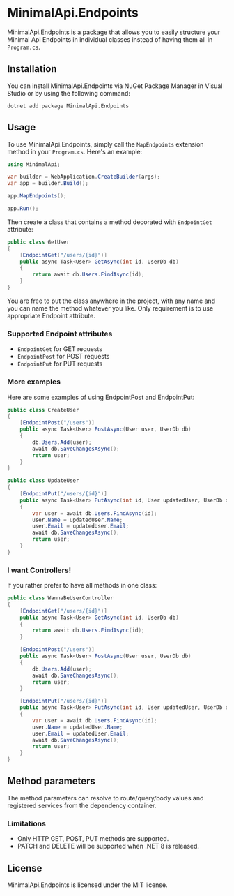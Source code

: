 # MinimalApi.Endpoints

MinimalApi.Endpoints is a package that allows you to easily structure your Minimal Api Endpoints in individual classes instead of having them all in `Program.cs`.

## Installation

You can install MinimalApi.Endpoints via NuGet Package Manager in Visual Studio or by using the following command:

```
dotnet add package MinimalApi.Endpoints
```

## Usage

To use MinimalApi.Endpoints, simply call the `MapEndpoints` extension method in your `Program.cs`. Here's an example:

```csharp #6
using MinimalApi;

var builder = WebApplication.CreateBuilder(args);
var app = builder.Build();

app.MapEndpoints();

app.Run();
```

Then create a class that contains a method decorated with `EndpointGet` attribute:

```csharp
public class GetUser
{
    [EndpointGet("/users/{id}")]
    public async Task<User> GetAsync(int id, UserDb db)
    {
        return await db.Users.FindAsync(id);
    }
}
```

You are free to put the class anywhere in the project, with any name and you can name the method whatever you like.
Only requirement is to use appropriate Endpoint attribute.

### Supported Endpoint attributes

- `EndpointGet` for GET requests
- `EndpointPost` for POST requests
- `EndpointPut` for PUT requests

### More examples

Here are some examples of using EndpointPost and EndpointPut:

```csharp
public class CreateUser
{
    [EndpointPost("/users")]
    public async Task<User> PostAsync(User user, UserDb db)
    {
        db.Users.Add(user);
        await db.SaveChangesAsync();
        return user;
    }
}
```

```csharp
public class UpdateUser
{
    [EndpointPut("/users/{id}")]
    public async Task<User> PutAsync(int id, User updatedUser, UserDb db)
    {
        var user = await db.Users.FindAsync(id);
        user.Name = updatedUser.Name;
        user.Email = updatedUser.Email;
        await db.SaveChangesAsync();
        return user;
    }
}
```

### I want Controllers!

If you rather prefer to have all methods in one class:

```csharp
public class WannaBeUserController
{
    [EndpointGet("/users/{id}")]
    public async Task<User> GetAsync(int id, UserDb db)
    {
        return await db.Users.FindAsync(id);
    }

    [EndpointPost("/users")]
    public async Task<User> PostAsync(User user, UserDb db)
    {
        db.Users.Add(user);
        await db.SaveChangesAsync();
        return user;
    }

    [EndpointPut("/users/{id}")]
    public async Task<User> PutAsync(int id, User updatedUser, UserDb db)
    {
        var user = await db.Users.FindAsync(id);
        user.Name = updatedUser.Name;
        user.Email = updatedUser.Email;
        await db.SaveChangesAsync();
        return user;
    }
}
```

## Method parameters

The method parameters can resolve to route/query/body values and registered services from the dependency container.

### Limitations

- Only HTTP GET, POST, PUT methods are supported.
- PATCH and DELETE will be supported when .NET 8 is released.

## License

MinimalApi.Endpoints is licensed under the MIT license.